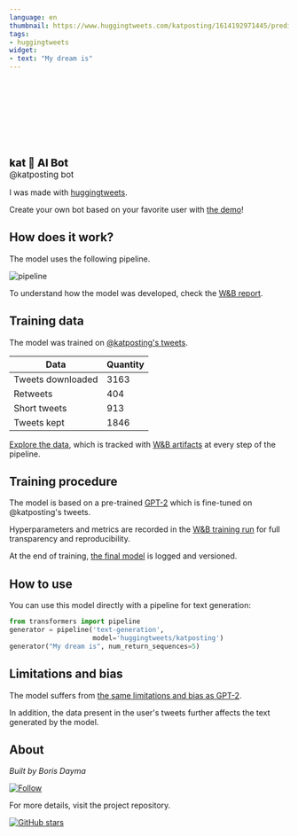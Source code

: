 ```yaml
---
language: en
thumbnail: https://www.huggingtweets.com/katposting/1614192971445/predictions.png
tags:
- huggingtweets
widget:
- text: "My dream is"
---
```


<div>
<div style="width: 132px; height:132px; border-radius: 50%; background-size: cover; background-image: url('https://pbs.twimg.com/profile_images/1317673086100099072/0hla2KzJ_400x400.jpg')">
</div>
<div style="margin-top: 8px; font-size: 19px; font-weight: 800">kat 🤖 AI Bot </div>
<div style="font-size: 15px">@katposting bot</div>
</div>

I was made with [huggingtweets](https://github.com/borisdayma/huggingtweets).

Create your own bot based on your favorite user with [the demo](https://colab.research.google.com/github/borisdayma/huggingtweets/blob/master/huggingtweets-demo.ipynb)!

## How does it work?

The model uses the following pipeline.

![pipeline](https://github.com/borisdayma/huggingtweets/blob/master/img/pipeline.png?raw=true)

To understand how the model was developed, check the [W&B report](https://app.wandb.ai/wandb/huggingtweets/reports/HuggingTweets-Train-a-model-to-generate-tweets--VmlldzoxMTY5MjI).

## Training data

The model was trained on [@katposting's tweets](https://twitter.com/katposting).

| Data | Quantity |
| --- | --- |
| Tweets downloaded | 3163 |
| Retweets | 404 |
| Short tweets | 913 |
| Tweets kept | 1846 |

[Explore the data](https://wandb.ai/wandb/huggingtweets/runs/2zoma9oo/artifacts), which is tracked with [W&B artifacts](https://docs.wandb.com/artifacts) at every step of the pipeline.

## Training procedure

The model is based on a pre-trained [GPT-2](https://huggingface.co/gpt2) which is fine-tuned on @katposting's tweets.

Hyperparameters and metrics are recorded in the [W&B training run](https://wandb.ai/wandb/huggingtweets/runs/2f1mi9xy) for full transparency and reproducibility.

At the end of training, [the final model](https://wandb.ai/wandb/huggingtweets/runs/2f1mi9xy/artifacts) is logged and versioned.

## How to use

You can use this model directly with a pipeline for text generation:

```python
from transformers import pipeline
generator = pipeline('text-generation',
                     model='huggingtweets/katposting')
generator("My dream is", num_return_sequences=5)
```

## Limitations and bias

The model suffers from [the same limitations and bias as GPT-2](https://huggingface.co/gpt2#limitations-and-bias).

In addition, the data present in the user's tweets further affects the text generated by the model.

## About

*Built by Boris Dayma*

[![Follow](https://img.shields.io/twitter/follow/borisdayma?style=social)](https://twitter.com/intent/follow?screen_name=borisdayma)

For more details, visit the project repository.

[![GitHub stars](https://img.shields.io/github/stars/borisdayma/huggingtweets?style=social)](https://github.com/borisdayma/huggingtweets)
